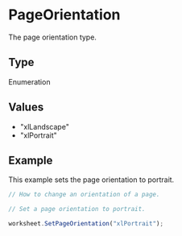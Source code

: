 # PageOrientation

The page orientation type.

## Type

Enumeration

## Values

- "xlLandscape"
- "xlPortrait"


## Example

This example sets the page orientation to portrait.

```javascript editor-xlsx
// How to change an orientation of a page.

// Set a page orientation to portrait.

worksheet.SetPageOrientation("xlPortrait");
```

